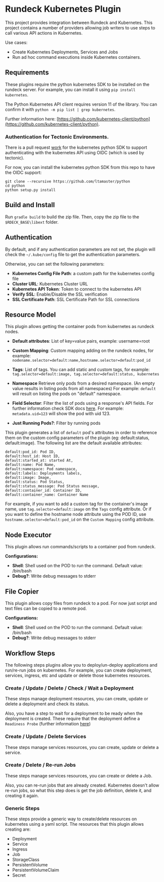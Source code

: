 # Rundeck Kubernetes Plugin

This project provides integration between Rundeck and Kubernetes. This project contains a number of providers allowing job writers to use steps to call various API actions in Kubernetes.

Use cases:

* Create Kubernetes Deployments, Services and Jobs
* Run ad hoc command executions inside Kubernetes containers.


## Requirements

These plugins require the python kubernetes SDK to be installed on the rundeck server.
For example, you can install it using `pip install kubernetes`.

The Python Kubernetes API client requires version 11 of the library. You can confirm it with `python -m pip list | grep kubernetes`.

Further information here: [https://github.com/kubernetes-client/python](https://github.com/kubernetes-client/python).

### Authentication for Tectonic Environments.
There is a pull request [work](https://github.com/kubernetes-client/python-base/pull/48) for the kubernetes python SDK to support authenticating with the kubernetes API using OIDC (which is used by tectonic).

For now, you can install the kubernetes python SDK from this repo to have the OIDC support:

```
git clone --recursive https://github.com/ltamaster/python
cd python
python setup.py install

```

## Build and Install

Run `gradle build` to build the zip file. Then, copy the zip file to the `$RDECK_BASE\libext` folder.


## Authentication

By default, and if any authentication parameters are not set, the plugin will check the `~/.kube/config` file to get the authentication parameters.

Otherwise, you can set the following parameters:

* **Kubernetes Config File Path**: a custom path for the kubernetes config file
* **Cluster URL**: Kubernetes Cluster URL
* **Kubernetes API Token**:  Token to connect to the kubernetes API
* **Verify SSL**: Enable/Disable the SSL verification
* **SSL Certificate Path**: SSL Certificate Path for SSL connections

## Resource Model

This plugin allows getting the container pods from kubernetes as rundeck nodes.

* **Default attributes**: List of key=value pairs, example: username=root
* **Custom Mapping**: Custom mapping adding on the rundeck nodes, for example: ```nodename.selector=default:name,hostname.selector=default:pod_id```

* **Tags**: List of tags. You can add static and custom tags, for example:
```tag.selector=default:image, tag.selector=default:status, kubernetes```

* **Namespace** Retrieve only pods from a desired namespace. (An empty value results in listing pods from all namespaces)
For example: `default` will result on listing the pods on "default" namespace.
* **Field Selector**: Filter the list of pods using a response's API fields. For further information check SDK docs [here](https://github.com/kubernetes-client/python/blob/fd5a0c49259e83d928535dd66ab083ddb92ccecf/kubernetes/docs/CoreV1Api.md#return-type-116).
For example: ```metadata.uid=123``` will show the pod with uid 123.
* **Just Running Pods?**: Filter by running pods

This plugin generates a list of `default` pod's attributes in order to reference them on the custom config parameters of the plugin (eg: default:status, default:image). The following list are the default available attributes:

```
default:pod_id: Pod ID,
default:host_id: Host ID,
default:started_at: started At,
default:name: Pod Name,
default:namespace: Pod namespace,
default:labels: Deployments labels,
default:image: Image,
default:status: Pod Status,
default:status_message: Pod Status message,
default:container_id: Container ID,
default:container_name: Container Name
```

For example, if you want to add a custom tag for the container's image name, use `tag.selector=default:image` on the `Tags` config attribute. Or if you want to define the hostname node attribute using the POD ID, use `hostname.selector=default:pod_id` on the `Custom Mapping` config attribute.


## Node Executor
This plugin allows run commands/scripts to a container pod from rundeck.

**Configurations:**

* **Shell**: Shell used on the POD to run the command. Default value: /bin/bash
* **Debug?**: Write debug messages to stderr


## File Copier
This plugin allows copy files from rundeck to a pod.
For now just script and text files can be copied to a remote pod.

**Configurations:**

* **Shell**: Shell used on the POD to run the command. Default value: /bin/bash
* **Debug?**: Write debug messages to stderr


## Workflow Steps

The following steps plugins allow you to deploy/un-deploy applications and run/re-run jobs on kubernetes. For example, you can create deployment, services, ingress, etc and update or delete those kubernetes resources.

### Create / Update / Delete / Check / Wait a Deployment
These steps manage deployment resources, you can create, update or delete a deployment and check its status.

Also, you have a step to wait for a deployment to be ready when the deployment is created. These require that the deployment define a `Readiness Probe` (further information [here](https://kubernetes.io/docs/tasks/configure-pod-container/configure-liveness-readiness-probes/#define-readiness-probes))

### Create / Update / Delete Services

These steps manage services resources, you can create, update or delete a service.


### Create / Delete / Re-run Jobs

These steps manage services resources, you can create or delete a Job.

Also, you can re-run jobs that are already created. Kubernetes doesn't allow re-run jobs, so what this step does is get the job definition, delete it, and creating it again.

### Generic Steps

These steps provide a generic way to create/delete resources on kubernetes using a yaml script. The resources that this plugin allows creating are:

* Deployment
* Service
* Ingress
* Job
* StorageClass
* PersistentVolume
* PersistentVolumeClaim
* Secret
